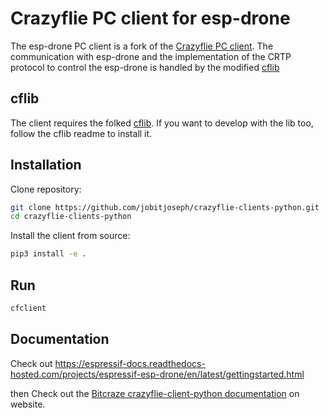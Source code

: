 # Crazyflie PC client for esp-drone

The esp-drone PC client is a fork of the [Crazyflie PC client](./ORIGIN_README.md). The communication with esp-drone and the implementation of the CRTP protocol to control the esp-drone is handled by the modified [cflib](https://github.com/leeebo/crazyflie-lib-python)

## cflib
The client requires the folked [cflib](https://github.com/leeebo/crazyflie-lib-python).
If you want to develop with the lib too, follow the cflib readme to install it.

## Installation

Clone repository:
```bash
git clone https://github.com/jobitjoseph/crazyflie-clients-python.git
cd crazyflie-clients-python
```
Install the client from source:
```bash
pip3 install -e .
```
## Run

```bash
cfclient
```

## Documentation

Check out https://espressif-docs.readthedocs-hosted.com/projects/espressif-esp-drone/en/latest/gettingstarted.html

then Check out the [Bitcraze crazyflie-client-python documentation](https://www.bitcraze.io/documentation/repository/crazyflie-clients-python/master/) on website.
